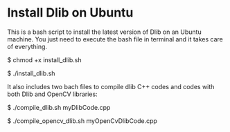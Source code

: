 # Install Dlib on Ubuntu

This is a bash script to install the latest version of Dlib on an Ubuntu machine.
You just need to execute the bash file in terminal and it takes care of everything.

$ chmod +x install_dlib.sh

$ ./install_dlib.sh
 

It also includes two bach files to compile dlib C++ codes and codes with both Dlib and OpenCV libraries:

$ ./compile_dlib.sh   myDlibCode.cpp

$ ./compile_opencv_dlib.sh   myOpenCvDlibCode.cpp
